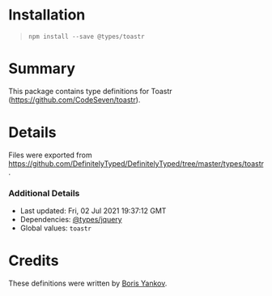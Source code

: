 # Installation
> `npm install --save @types/toastr`

# Summary
This package contains type definitions for Toastr (https://github.com/CodeSeven/toastr).

# Details
Files were exported from https://github.com/DefinitelyTyped/DefinitelyTyped/tree/master/types/toastr.

### Additional Details
 * Last updated: Fri, 02 Jul 2021 19:37:12 GMT
 * Dependencies: [@types/jquery](https://npmjs.com/package/@types/jquery)
 * Global values: `toastr`

# Credits
These definitions were written by [Boris Yankov](https://github.com/borisyankov).
